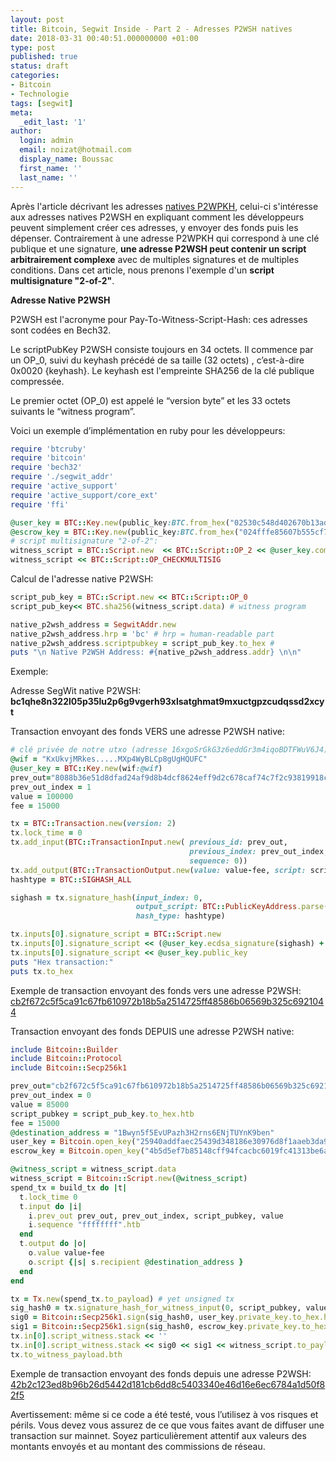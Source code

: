 ```yaml
---
layout: post
title: Bitcoin, Segwit Inside - Part 2 - Adresses P2WSH natives
date: 2018-03-31 00:40:51.000000000 +01:00
type: post
published: true
status: draft
categories:
- Bitcoin
- Technologie
tags: [segwit]
meta:
  _edit_last: '1'
author:
  login: admin
  email: noizat@hotmail.com
  display_name: Boussac
  first_name: ''
  last_name: ''
---
```

Après l'article décrivant les adresses [natives P2WPKH](http://e-ducat.fr/2018-01-31-segwit-inside-native-p2wpkh-fr/), celui-ci s'intéresse aux adresses natives P2WSH en expliquant comment les développeurs peuvent simplement créer ces adresses, y envoyer des fonds puis les dépenser. Contrairement à une adresse P2WPKH qui correspond à une clé publique et une signature, **une adresse P2WSH peut contenir un script arbitrairement complexe** avec de multiples signatures et de multiples conditions. Dans cet article, nous prenons l'exemple d'un **script multisignature "2-of-2"**.

**Adresse Native P2WSH**

P2WSH est l'acronyme pour Pay-To-Witness-Script-Hash: ces adresses sont codées en Bech32.

Le scriptPubKey P2WSH consiste toujours en 34 octets. Il commence par un OP_0, suivi du keyhash précédé de sa taille (32 octets) , c’est-à-dire 0x0020 {keyhash}. Le keyhash est l'empreinte SHA256 de la clé publique compressée.

Le premier octet (OP_0) est appelé le “version byte” et les 33 octets suivants le “witness program”.

Voici un exemple d’implémentation en ruby ​​pour les développeurs:

```ruby
require 'btcruby'
require 'bitcoin'
require 'bech32'
require './segwit_addr'
require 'active_support'
require 'active_support/core_ext'
require 'ffi'

@user_key = BTC::Key.new(public_key:BTC.from_hex("02530c548d402670b13ad8887ff99c294e67fc18097d236d57880c69261b42def7"))
@escrow_key = BTC::Key.new(public_key:BTC.from_hex("024fffe85607b555cf7697e4be0d3d34dc1868baa57c235d926e447e926c08d287"))
# script multisignature "2-of-2":
witness_script = BTC::Script.new  << BTC::Script::OP_2 << @user_key.compressed_public_key << @escrow_key.compressed_public_key << BTC::Script::OP_2 
witness_script << BTC::Script::OP_CHECKMULTISIG
```
Calcul de l'adresse native P2WSH:

```ruby
script_pub_key = BTC::Script.new << BTC::Script::OP_0
script_pub_key<< BTC.sha256(witness_script.data) # witness program

native_p2wsh_address = SegwitAddr.new
native_p2wsh_address.hrp = 'bc' # hrp = human-readable part
native_p2wsh_address.scriptpubkey = script_pub_key.to_hex # 
puts "\n Native P2WSH Address: #{native_p2wsh_address.addr} \n\n"
```

Exemple:

Adresse SegWit native P2WSH: **bc1qhe8n322l05p35lu2p6g9vgerh93xlsatghmat9mxuctgpzcudqssd2xcyt**

Transaction envoyant des fonds VERS une adresse P2WSH native:

```ruby
# clé privée de notre utxo (adresse 16xgoSrGkG3z6eddGr3m4iqoBDTFWuV6J4)"
@wif = "KxUkvjMRkes.....MXp4WyBLCp8gUgHQUFC"
@user_key = BTC::Key.new(wif:@wif)
prev_out="8088b36e51d8dfad24af9d8b4dcf8624eff9d2c678caf74c7f2c93819918c4a9"
prev_out_index = 1
value = 100000
fee = 15000

tx = BTC::Transaction.new(version: 2)
tx.lock_time = 0
tx.add_input(BTC::TransactionInput.new( previous_id: prev_out,
                                        previous_index: prev_out_index,
                                        sequence: 0))
tx.add_output(BTC::TransactionOutput.new(value: value-fee, script: script_pub_key))
hashtype = BTC::SIGHASH_ALL

sighash = tx.signature_hash(input_index: 0,
                            output_script: BTC::PublicKeyAddress.parse(@user_key.address.to_s).script,
                            hash_type: hashtype)

tx.inputs[0].signature_script = BTC::Script.new
tx.inputs[0].signature_script << (@user_key.ecdsa_signature(sighash) + BTC::WireFormat.encode_uint8(hashtype))
tx.inputs[0].signature_script << @user_key.public_key
puts "Hex transaction:"
puts tx.to_hex
```

Exemple de transaction envoyant des fonds vers une adresse P2WSH:
[cb2f672c5f5ca91c67fb610972b18b5a2514725ff48586b06569b325c6921044](https://blockchain.info/tx/cb2f672c5f5ca91c67fb610972b18b5a2514725ff48586b06569b325c6921044)

Transaction envoyant des fonds DEPUIS une adresse P2WSH native:

```ruby
include Bitcoin::Builder
include Bitcoin::Protocol
include Bitcoin::Secp256k1

prev_out="cb2f672c5f5ca91c67fb610972b18b5a2514725ff48586b06569b325c6921044"
prev_out_index = 0
value = 85000
script_pubkey = script_pub_key.to_hex.htb
fee = 15000
@destination_address = "1Bwyn5f5EvUPazh3H2rns6ENjTUYnK9ben"
user_key = Bitcoin.open_key("25940addfaec25439d348186e30976d8f1aaeb3da976cad59cb7fb2cf7f7b2d9") # clé privée au format hex
escrow_key = Bitcoin.open_key("4b5d5ef7b85148cff94fcacbc6019fc41313be6a88a267a9a84b890872d6975c")

@witness_script = witness_script.data
witness_script = Bitcoin::Script.new(@witness_script)
spend_tx = build_tx do |t|
  t.lock_time 0
  t.input do |i|
    i.prev_out prev_out, prev_out_index, script_pubkey, value
    i.sequence "ffffffff".htb
  end
  t.output do |o|
    o.value value-fee
    o.script {|s| s.recipient @destination_address }
  end
end

tx = Tx.new(spend_tx.to_payload) # yet unsigned tx
sig_hash0 = tx.signature_hash_for_witness_input(0, script_pubkey, value, witness_script.to_payload, Tx::SIGHASH_TYPE[:all])
sig0 = Bitcoin::Secp256k1.sign(sig_hash0, user_key.private_key.to_hex.htb) + [Tx::SIGHASH_TYPE[:all]].pack("C")
sig1 = Bitcoin::Secp256k1.sign(sig_hash0, escrow_key.private_key.to_hex.htb) + [Tx::SIGHASH_TYPE[:all]].pack("C")
tx.in[0].script_witness.stack << ''
tx.in[0].script_witness.stack << sig0 << sig1 << witness_script.to_payload
tx.to_witness_payload.bth
```
Exemple de transaction envoyant des fonds depuis une adresse P2WSH:
[42b2c123ed8b96b26d5442d181cb6dd8c5403340e46d16e6ec6784a1d50f82f5](https://blockchain.info/tx/42b2c123ed8b96b26d5442d181cb6dd8c5403340e46d16e6ec6784a1d50f82f5)

Avertissement: même si ce code a été testé, vous l’utilisez à vos risques et périls. Vous devez vous assurez de ce que vous faites avant de diffuser une transaction sur mainnet. Soyez particulièrement attentif aux valeurs des montants envoyés et au montant des commissions de réseau.
